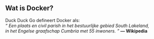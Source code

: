 ## Wat is Docker?

Duck Duck Go defineert Docker als:  
_&ldquo; Een plaats en civil parish in het bestuurlijke gebied South Lakeland,_  
_in het Engelse graafschap Cumbria met 55 inwoners. &rdquo;_ **&mdash; Wikipedia**
